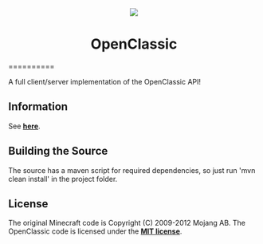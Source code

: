 <center><img src="http://i.imgur.com/OPmKV.png" /></center>
<b><center><h1>OpenClassic</h></center></b>
==========

A full client/server implementation of the OpenClassic API!


<b>Information</b>
--------

See <b>[here](http://www.minecraftforum.net/topic/1313535-openclassic-102109-a-custom-serverclient-for-minecraft-classic-with-a-modding-api/)</b>.


<b>Building the Source</b>
--------

The source has a maven script for required dependencies, so just run 'mvn clean install' in the project folder.


<b>License</b>
---------

The original Minecraft code is Copyright (C) 2009-2012 Mojang AB.
The OpenClassic code is licensed under the <b>[MIT license](http://www.opensource.org/licenses/mit-license.html)</b>.
